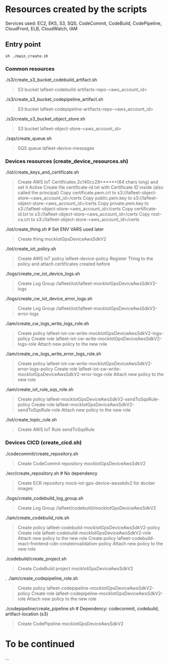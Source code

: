 
# Resources created by the scripts

Services used: EC2, EKS, S3, SQS, CodeCommit, CodeBuild, CodePipeline, CloudFront, ELB, CloudWatch, IAM

## Entry point

```
sh ./main_create.sh
```


### Common resources

./s3/create_s3_bucket_codebuild_artifact.sh
> S3 bucket lafleet-codebuild-artifacts-repo-<aws_account_id>

./s3/create_s3_bucket_codepipeline_artifact.sh
> S3 bucket lafleet-codepipeline-artifacts-repo-<aws_account_id>

./s3/create_s3_bucket_object_store.sh
> S3 bucket lafleet-object-store-<aws_account_id>

./sqs/create_queue.sh
> SQS queue lafleet-device-messages


### Devices resources (create_device_resources.sh)

./iot/create_keys_and_certificate.sh
> Create AWS IoT Certificates 2c140cc28******(64 chars long) and set it Active
> Create file certificate-id.txt with Certificate ID inside (also called the principal)
> Copy certificate.pem.crt to s3://lafleet-object-store-<aws_account_id>/certs
> Copy public.pem.key to s3://lafleet-object-store-<aws_account_id>/certs
> Copy private.pem.key to s3://lafleet-object-store-<aws_account_id>/certs
> Copy certificate-id.txt to s3://lafleet-object-store-<aws_account_id>/certs
> Copy root-ca.crt to s3://lafleet-object-store-<aws_account_id>/certs

./iot/create_thing.sh # Set ENV VARS used later
> Create thing mockIotGpsDeviceAwsSdkV2

./iot/create_iot_policy.sh
> Create AWS IoT policy lafleet-device-policy
> Register Thing to the policy and attach certificates created before

./logs/create_cw_iot_device_logs.sh
> Create Log Group /lafleet/iot/lafleet-mockIotGpsDeviceAwsSdkV2-logs

./logs/create_cw_iot_device_error_logs.sh
> Create Log Group /lafleet/iot/lafleet-mockIotGpsDeviceAwsSdkV2-error-logs

./iam/create_cw_logs_write_logs_role.sh
> Create policy lafleet-iot-cw-write-mockIotGpsDeviceAwsSdkV2-logs-policy
> Create role lafleet-iot-cw-write-mockIotGpsDeviceAwsSdkV2-logs-role
> Attach new policy to the new role

./iam/create_cw_logs_write_error_logs_role.sh
> Create policy lafleet-iot-cw-write-mockIotGpsDeviceAwsSdkV2-error-logs-policy
> Create role lafleet-iot-cw-write-mockIotGpsDeviceAwsSdkV2-error-logs-role
> Attach new policy to the new role

./iam/create_iot_rule_sqs_role.sh
> Create policy lafleet-mockIotGpsDeviceAwsSdkV2-sendToSqsRule-policy
> Create role lafleet-mockIotGpsDeviceAwsSdkV2-sendToSqsRule-role
> Attach new policy to the new role

./iot/create_topic_rule.sh
> Create AWS IoT Rule sendToSqsRule


### Devices CICD (create_cicd.sh)

./codecommit/create_repository.sh
> Create CodeCommit repository mockIotGpsDeviceAwsSdkV2

./ecr/create_repository.sh # No dependency
> Create ECR repository mock-iot-gps-device-awsskdv2 for docker images

./logs/create_codebuild_log_group.sh
> Create Log Group /lafleet/codebuild/mockIotGpsDeviceAwsSdkV2

./iam/create_codebuild_role.sh
> Create policy lafleet-codebuild-mockIotGpsDeviceAwsSdkV2-policy
> Create role lafleet-codebuild-mockIotGpsDeviceAwsSdkV2-role
> Attach new policy to the new role
> Create policy lafleet-codebuild-react-frontend-cdn-createinvalidation-policy
> Attach new policy to the new role

./codebuild/create_project.sh
> Create CodeBuild project mockIotGpsDeviceAwsSdkV2

. ./iam/create_codepipeline_role.sh
> Create policy lafleet-codepipeline-mockIotGpsDeviceAwsSdkV2-policy
> Create role lafleet-codepipeline-mockIotGpsDeviceAwsSdkV2-role
> Attach new policy to the new role

./codepipeline/create_pipeline.sh # Dependency: codecommit, codebuild, artifact-location (s3)
> Create CodePipeline mockIotGpsDeviceAwsSdkV2


# To be continued

...
